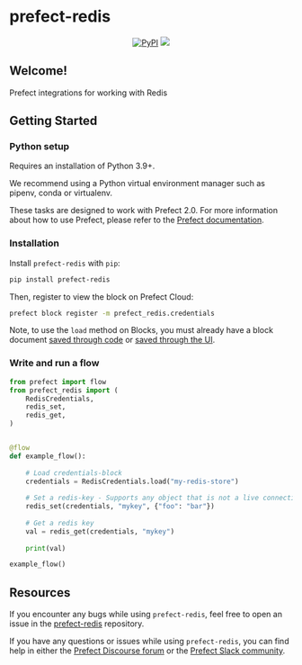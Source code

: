 # prefect-redis

<p align="center">
    <a href="https://pypi.python.org/pypi/prefect-redis/" alt="PyPI version">
        <img alt="PyPI" src="https://img.shields.io/pypi/v/prefect-redis?color=0052FF&labelColor=090422"></a>
    <a href="https://pepy.tech/badge/prefect-redis/" alt="Downloads">
        <img src="https://img.shields.io/pypi/dm/prefect-redis?color=0052FF&labelColor=090422" /></a>
</p>

## Welcome!

Prefect integrations for working with Redis

## Getting Started

### Python setup

Requires an installation of Python 3.9+.

We recommend using a Python virtual environment manager such as pipenv, conda or virtualenv.

These tasks are designed to work with Prefect 2.0. For more information about how to use Prefect, please refer to the [Prefect documentation](https://docs.prefect.io/).

### Installation

Install `prefect-redis` with `pip`:

```bash
pip install prefect-redis
```

Then, register to view the block on Prefect Cloud:

```bash
prefect block register -m prefect_redis.credentials
```

Note, to use the `load` method on Blocks, you must already have a block document [saved through code](https://docs.prefect.io/concepts/blocks/#saving-blocks) or [saved through the UI](https://docs.prefect.io/ui/blocks/).

### Write and run a flow

```python
from prefect import flow
from prefect_redis import (
    RedisCredentials,
    redis_set,
    redis_get,
)


@flow
def example_flow():
    
    # Load credentials-block
    credentials = RedisCredentials.load("my-redis-store")
    
    # Set a redis-key - Supports any object that is not a live connection
    redis_set(credentials, "mykey", {"foo": "bar"})
    
    # Get a redis key
    val = redis_get(credentials, "mykey")
    
    print(val)

example_flow()
```

## Resources

If you encounter any bugs while using `prefect-redis`, feel free to open an issue in the [prefect-redis](https://github.com/C4IROcean/prefect-redis) repository.

If you have any questions or issues while using `prefect-redis`, you can find help in either the [Prefect Discourse forum](https://discourse.prefect.io/) or the [Prefect Slack community](https://prefect.io/slack).


